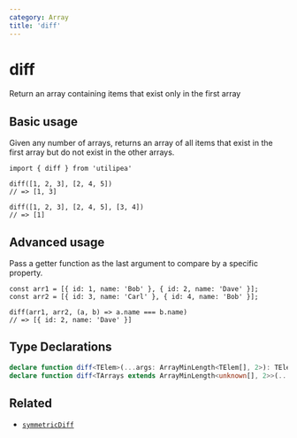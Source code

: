 ```yaml
---
category: Array
title: 'diff'
---
```


# diff

Return an array containing items that exist only in the first array

## Basic usage

Given any number of arrays, returns an array of all items that exist in the first array but do not exist in the other arrays.

```ts{3,6}
import { diff } from 'utilipea'

diff([1, 2, 3], [2, 4, 5])
// => [1, 3]

diff([1, 2, 3], [2, 4, 5], [3, 4])
// => [1]
```

## Advanced usage

Pass a getter function as the last argument to compare by a specific property.

```ts{4}
const arr1 = [{ id: 1, name: 'Bob' }, { id: 2, name: 'Dave' }];
const arr2 = [{ id: 3, name: 'Carl' }, { id: 4, name: 'Bob' }];

diff(arr1, arr2, (a, b) => a.name === b.name)
// => [{ id: 2, name: 'Dave' }]
```

## Type Declarations

```ts
declare function diff<TElem>(...args: ArrayMinLength<TElem[], 2>): TElem[];
declare function diff<TArrays extends ArrayMinLength<unknown[], 2>>(...args: [...TArrays, CompareFn<TArrays>]): TArrays[0];
```

## Related

* [`symmetricDiff`](/array/symmetric-diff)

